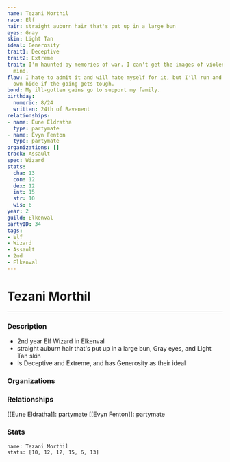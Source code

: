 ```yaml
---
name: Tezani Morthil
race: Elf
hair: straight auburn hair that's put up in a large bun
eyes: Gray
skin: Light Tan
ideal: Generosity
trait1: Deceptive
trait2: Extreme
trait: I'm haunted by memories of war. I can't get the images of violence out of my
  mind.
flaw: I hate to admit it and will hate myself for it, but I'll run and preserve my
  own hide if the going gets tough.
bond: My ill-gotten gains go to support my family.
birthday:
  numeric: 8/24
  written: 24th of Ravenent
relationships:
- name: Eune Eldratha
  type: partymate
- name: Evyn Fenton
  type: partymate
organizations: []
track: Assault
spec: Wizard
stats:
  cha: 13
  con: 12
  dex: 12
  int: 15
  str: 10
  wis: 6
year: 2
guild: Elkenval
partyID: 34
tags:
- Elf
- Wizard
- Assault
- 2nd
- Elkenval
---
```

# Tezani Morthil
---
### Description
- 2nd year Elf Wizard in Elkenval
- straight auburn hair that's put up in a large bun, Gray eyes, and Light Tan skin
- Is Deceptive and Extreme, and has Generosity as their ideal

### Organizations
### Relationships
[[Eune Eldratha]]: partymate
[[Evyn Fenton]]: partymate
### Stats
```statblock
name: Tezani Morthil
stats: [10, 12, 12, 15, 6, 13]
```